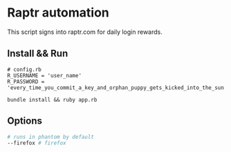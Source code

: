 # Raptr automation

This script signs into raptr.com for daily login rewards.

## Install && Run

```
# config.rb
R_USERNAME = 'user_name'
R_PASSWORD = 'every_time_you_commit_a_key_and_orphan_puppy_gets_kicked_into_the_sun'

```
```
bundle install && ruby app.rb
```

## Options
```bash
# runs in phantom by default
--firefox # firefox
```
